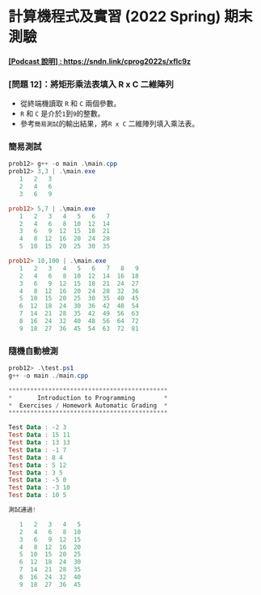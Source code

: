# 計算機程式及實習 (2022 Spring) 期末測驗

#### <a href="https://sndn.link/cprog2022s/xfIc9z" target="_blank">[Podcast 說明] : https://sndn.link/cprog2022s/xfIc9z</a>

### [問題 12]：將矩形乘法表填入 R x C 二維陣列

- 從終端機讀取 `R` 和 `C` 兩個參數。
- `R` 和 `C` 是介於`1`到`9`的整數。
- 參考`簡易測試`的輸出結果，將`R x C` 二維陣列填入乘法表。

### 簡易測試
```powershell
prob12> g++ -o main .\main.cpp
prob12> 3,3 | .\main.exe
   1   2   3
   2   4   6
   3   6   9

prob12> 5,7 | .\main.exe
   1   2   3   4   5   6   7
   2   4   6   8  10  12  14
   3   6   9  12  15  18  21
   4   8  12  16  20  24  28
   5  10  15  20  25  30  35

prob12> 10,100 | .\main.exe
   1   2   3   4   5   6   7   8   9
   2   4   6   8  10  12  14  16  18
   3   6   9  12  15  18  21  24  27
   4   8  12  16  20  24  28  32  36
   5  10  15  20  25  30  35  40  45
   6  12  18  24  30  36  42  48  54
   7  14  21  28  35  42  49  56  63
   8  16  24  32  40  48  56  64  72
   9  18  27  36  45  54  63  72  81
```

### 隨機自動檢測
```powershell
prob12> .\test.ps1
g++ -o main ./main.cpp

********************************************
*       Introduction to Programming        *
*  Exercises / Homework Automatic Grading  *
********************************************

Test Data : -2 3
Test Data : 15 11
Test Data : 13 13
Test Data : -1 7
Test Data : 8 4
Test Data : 5 12
Test Data : 3 5
Test Data : -5 0
Test Data : -3 10
Test Data : 10 5

測試通過!

   1   2   3   4   5
   2   4   6   8  10
   3   6   9  12  15
   4   8  12  16  20
   5  10  15  20  25
   6  12  18  24  30
   7  14  21  28  35
   8  16  24  32  40
   9  18  27  36  45
```